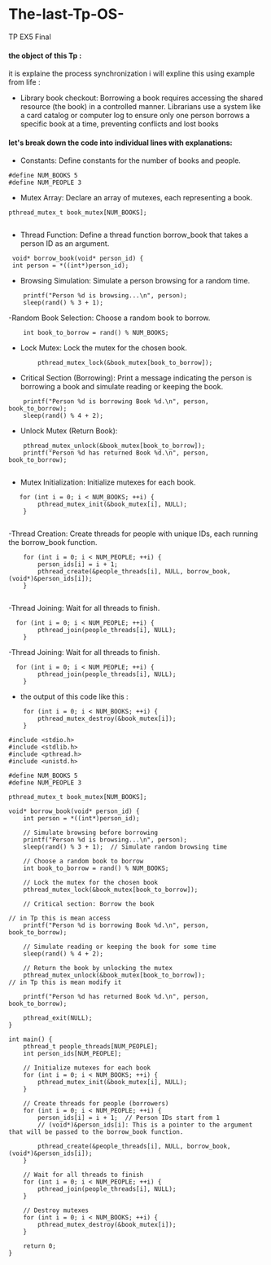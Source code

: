 # The-last-Tp-OS-
TP EX5 Final


#### the object of this Tp :
it is explaine the process synchronization i  will expline this using example from life  :
 - Library book checkout: Borrowing a book requires accessing the shared resource (the book) in a controlled manner. Librarians use a system like a card catalog or computer log to ensure only one person borrows a specific book at a time, preventing conflicts and lost books

#### let's break down the code into individual lines with explanations:


- Constants: Define constants for the number of books and people.
```
#define NUM_BOOKS 5
#define NUM_PEOPLE 3

```
- Mutex Array: Declare an array of mutexes, each representing a book.

```
pthread_mutex_t book_mutex[NUM_BOOKS];


```
- Thread Function: Define a thread function borrow_book that takes a person ID as an argument.
```
 void* borrow_book(void* person_id) {
 int person = *((int*)person_id);

```
- Browsing Simulation: Simulate a person browsing for a random time.

```
    printf("Person %d is browsing...\n", person);
    sleep(rand() % 3 + 1);

```
-Random Book Selection: Choose a random book to borrow.

```
    int book_to_borrow = rand() % NUM_BOOKS;

```
- Lock Mutex: Lock the mutex for the chosen book.

```
        pthread_mutex_lock(&book_mutex[book_to_borrow]);

```
- Critical Section (Borrowing): Print a message indicating the person is borrowing a book and simulate reading or keeping the book.

```
    printf("Person %d is borrowing Book %d.\n", person, book_to_borrow);
    sleep(rand() % 4 + 2);

```

- Unlock Mutex (Return Book): 

```
    pthread_mutex_unlock(&book_mutex[book_to_borrow]);
    printf("Person %d has returned Book %d.\n", person, book_to_borrow);


```
- Mutex Initialization: Initialize mutexes for each book.


```
   for (int i = 0; i < NUM_BOOKS; ++i) {
        pthread_mutex_init(&book_mutex[i], NULL);
    }


```
-Thread Creation: Create threads for people with unique IDs, each running the borrow_book function.



```
    for (int i = 0; i < NUM_PEOPLE; ++i) {
        person_ids[i] = i + 1;
        pthread_create(&people_threads[i], NULL, borrow_book, (void*)&person_ids[i]);
    }


```
-Thread Joining: Wait for all threads to finish.

```
  for (int i = 0; i < NUM_PEOPLE; ++i) {
        pthread_join(people_threads[i], NULL);
    }
```
-Thread Joining: Wait for all threads to finish.

```
  for (int i = 0; i < NUM_PEOPLE; ++i) {
        pthread_join(people_threads[i], NULL);
    }
```


- the output of this code like this : 
```
    for (int i = 0; i < NUM_BOOKS; ++i) {
        pthread_mutex_destroy(&book_mutex[i]);
    }

```





```
#include <stdio.h>
#include <stdlib.h>
#include <pthread.h>
#include <unistd.h>

#define NUM_BOOKS 5
#define NUM_PEOPLE 3

pthread_mutex_t book_mutex[NUM_BOOKS];

void* borrow_book(void* person_id) {
    int person = *((int*)person_id);

    // Simulate browsing before borrowing
    printf("Person %d is browsing...\n", person);
    sleep(rand() % 3 + 1);  // Simulate random browsing time

    // Choose a random book to borrow
    int book_to_borrow = rand() % NUM_BOOKS;

    // Lock the mutex for the chosen book
    pthread_mutex_lock(&book_mutex[book_to_borrow]);

    // Critical section: Borrow the book

// in Tp this is mean access 
    printf("Person %d is borrowing Book %d.\n", person, book_to_borrow);

    // Simulate reading or keeping the book for some time
    sleep(rand() % 4 + 2);

    // Return the book by unlocking the mutex
    pthread_mutex_unlock(&book_mutex[book_to_borrow]);
// in Tp this is mean modify it  

    printf("Person %d has returned Book %d.\n", person, book_to_borrow);

    pthread_exit(NULL);
}

int main() {
    pthread_t people_threads[NUM_PEOPLE];
    int person_ids[NUM_PEOPLE];

    // Initialize mutexes for each book
    for (int i = 0; i < NUM_BOOKS; ++i) {
        pthread_mutex_init(&book_mutex[i], NULL);
    }

    // Create threads for people (borrowers)
    for (int i = 0; i < NUM_PEOPLE; ++i) {
        person_ids[i] = i + 1;  // Person IDs start from 1
        // (void*)&person_ids[i]: This is a pointer to the argument that will be passed to the borrow_book function.

        pthread_create(&people_threads[i], NULL, borrow_book, (void*)&person_ids[i]);
    }

    // Wait for all threads to finish 
    for (int i = 0; i < NUM_PEOPLE; ++i) {
        pthread_join(people_threads[i], NULL);
    }

    // Destroy mutexes
    for (int i = 0; i < NUM_BOOKS; ++i) {
        pthread_mutex_destroy(&book_mutex[i]);
    }

    return 0;
}

```
